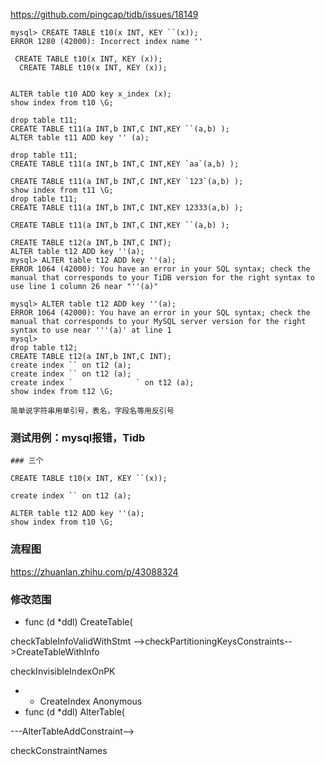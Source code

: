https://github.com/pingcap/tidb/issues/18149



```mysql
mysql> CREATE TABLE t10(x INT, KEY ``(x));
ERROR 1280 (42000): Incorrect index name ''

 CREATE TABLE t10(x INT, KEY (x));
  CREATE TABLE t10(x INT, KEY (x));
  

ALTER table t10 ADD key x_index (x);
show index from t10 \G;

drop table t11;
CREATE TABLE t11(a INT,b INT,C INT,KEY ``(a,b) );
ALTER table t11 ADD key '' (a);

drop table t11;
CREATE TABLE t11(a INT,b INT,C INT,KEY `aa`(a,b) );

CREATE TABLE t11(a INT,b INT,C INT,KEY `123`(a,b) );
show index from t11 \G;
drop table t11;
CREATE TABLE t11(a INT,b INT,C INT,KEY 12333(a,b) );

CREATE TABLE t11(a INT,b INT,C INT,KEY ``(a,b) );

CREATE TABLE t12(a INT,b INT,C INT);
ALTER table t12 ADD key ''(a);
mysql> ALTER table t12 ADD key ''(a);
ERROR 1064 (42000): You have an error in your SQL syntax; check the manual that corresponds to your TiDB version for the right syntax to use line 1 column 26 near "''(a)" 

mysql> ALTER table t12 ADD key ''(a);
ERROR 1064 (42000): You have an error in your SQL syntax; check the manual that corresponds to your MySQL server version for the right syntax to use near '''(a)' at line 1
mysql> 
drop table t12;
CREATE TABLE t12(a INT,b INT,C INT);
create index `` on t12 (a);
create index `` on t12 (a);
create index `              ` on t12 (a);
show index from t12 \G;

简单说字符串用单引号，表名，字段名等用反引号

```



### 测试用例：mysql报错，Tidb

~~~mysql
### 三个

CREATE TABLE t10(x INT, KEY ``(x));

create index `` on t12 (a);

ALTER table t12 ADD key ''(a);
show index from t10 \G;
~~~

### 流程图

https://zhuanlan.zhihu.com/p/43088324





### 修改范围



- func (d *ddl) CreateTable(


checkTableInfoValidWithStmt -->checkPartitioningKeysConstraints-->CreateTableWithInfo

checkInvisibleIndexOnPK

- - CreateIndex  Anonymous
- func (d *ddl) AlterTable(

 ---AlterTableAddConstraint-->



 checkConstraintNames





